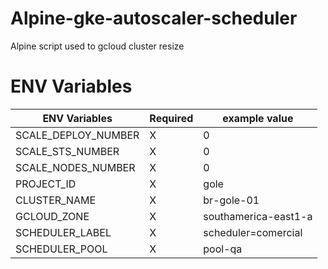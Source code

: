 
Alpine-gke-autoscaler-scheduler
===============================

Alpine script used to gcloud cluster resize

# ENV Variables

| ENV Variables | Required | example value |
|---|---|---|
| SCALE_DEPLOY_NUMBER  | X | 0 |
| SCALE_STS_NUMBER  | X | 0 |
| SCALE_NODES_NUMBER  | X | 0 |
| PROJECT_ID   | X | gole |
| CLUSTER_NAME | X | br-gole-01 |
| GCLOUD_ZONE  | X | southamerica-east1-a |
| SCHEDULER_LABEL | X | scheduler=comercial |
| SCHEDULER_POOL | X | pool-qa |

